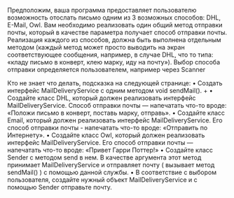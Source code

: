 Предположим, ваша программа предоставляет пользователю возможность отослать письмо
одним из 3 возможных способов: DHL, E-Mail, Owl. Вам необходимо реализовать один 
общий метод отправки почты, который в качестве параметра получает способ отправки почты. 
Реализация каждого из способов, должна быть выполнена отдельным методом 
(каждый метод может просто выводить на экран соответствующее сообщения, например, 
в случае DHL, что то типа: «кладу письмо в конверт, клею марку, иду на  почту»). 
Выбор способа отправки определяется пользователем, например через Scanner

Кто не знает что делать, подсказка на следующей странице:
• Создать интерфейс MailDeliveryService с одним методом void sendMail(). +
• Создайте класс DHL, который должен реализовать интерфейс MailDeliveryService. Способ отправки почты — напечатать что-то вроде: «Положи письмо в конверт, поставь марку, отправь».
• Создайте класс Email, который должен реализовать интерфейс MailDeliveryService. Его способ отправки почты - напечатать что-то вроде: «Отправить по Интернету».
• Создайте класс Owl, который должен реализовать интерфейс MailDeliveryService. Его способ отправки почты — напечатать что-то вроде: «Привет Гарри Поттер!»
• Создайте класс Sender с методом send в нем. В качестве аргумента этот метод принимает MailDeliveryService и отправляет почту ( вызывает метод sendMail() )  с помощью данной службы.
• В соответствие с выбором пользователя, создайте нужный объект  MailDeliveryService и с помощью  Sender  отправьте почту.

